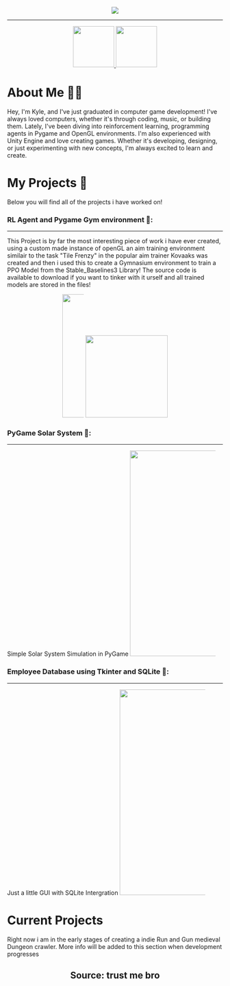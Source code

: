 <p align="center">
    <img src="https://capsule-render.vercel.app/api?type=rounded&height=300&color=gradient&text=Hi!-nl-Take%20a%20look%20at%20my%20work&animation=fadeIn"/>
</>
<hr>
<p align="center">
        <a href="https://en-gb.facebook.com/people/Kyle-Moss/pfbid0qhjXkLzWAXJrGoXaqKmLpWRCuBPqkDJZQEMGypmTyV88d4F53GiCGcUCw1VdvZtBl/">
            <img src="https://cdn1.iconfinder.com/data/icons/logotypes/32/square-facebook-512.png" style="width: 10vw; max-width: 100px;">
        </a>
        <a href="https://uk.linkedin.com/in/kyle-moss-ba242b2a2?trk=people-guest_people_search-card">
            <img src="https://cdn2.iconfinder.com/data/icons/social-media-2285/512/1_Linkedin_unofficial_colored_svg-512.png" style="width: 10vw; max-width: 100px;">
        </a>  
</p>

<p align="center">
    <h1>About Me 👋🏻</h1>
        <p1>Hey, I'm Kyle, and I've just graduated in computer game development! I've always loved computers, whether it's through coding, music, or building them. Lately, I've been diving into reinforcement learning, programming agents in Pygame and OpenGL environments. I'm also experienced with Unity Engine and love creating games. Whether it's developing, designing, or just experimenting with new concepts, I'm always excited to learn and create.</p1>
    <p align="center">
        <h1>My Projects 🚧</h1>
        <p2>Below you will find all of the projects i have worked on!</p2>
        <h3>RL Agent and Pygame Gym environment 🎯:</h3>
        <hr>
            <p3>This Project is by far the most interesting piece of work i have ever created, using a custom made instance of openGL an aim training environment similair to the task "Tile Frenzy" in the popular aim trainer Kovaaks was created and then i used this to create a Gymnasium environment to train a PPO Model from the Stable_Baselines3 Library! The source code is available to download if you want to tinker with it urself and all trained models are stored in the files!</p3>
            <p align="center">
                <img src="https://media1.giphy.com/media/v1.Y2lkPTc5MGI3NjExcHEycW15Znhjbnlvb2dubnk3ZXFyaTUxZzY4NHc5dDFicmhvbTVkaiZlcD12MV9pbnRlcm5hbF9naWZfYnlfaWQmY3Q9Zw/RucuakzK9AL8uY3Xwx/giphy.gif" style="width: 30vw; max-width: 50px;">
                <img src="https://media1.giphy.com/media/98PF0pzERtroLNUDso/giphy.gif?cid=9b38fe91x188gwaejggjy6qxa1idb4wkh9or40e2zfka3rn3&ep=v1_gifs_username&rid=giphy.gif" style="width: 20vw; max-width: 200px;">
            </p>
            <h3>PyGame Solar System 🌠:</h3>
        <hr>
            <p3>Simple Solar System Simulation in PyGame</p3>
            <img src="https://media2.giphy.com/media/v1.Y2lkPTc5MGI3NjExNWpjd2RrdjdoN2lhMjBiNmpmdDBqcDF0ZmNtcW5mdTFpcjVkZTU4eCZlcD12MV9pbnRlcm5hbF9naWZfYnlfaWQmY3Q9Zw/ZO5nb5rOJN6MeCL7Qh/giphy.gif" style="width: 50vw; max-width: 200px;">
            <h3>Employee Database using Tkinter and SQLite 💼:</h3>
        <hr>
            <p3>Just a little GUI with SQLite Intergration</p3>
            <img src="https://imghost.net/ib/BhhHxExWqdyHYrQ_1747052699.png" style="width: 50vw; max-width: 200px;">
        <h1>Current Projects</h1>
        <p2>Right now i am in the early stages of creating a indie Run and Gun medieval Dungeon crawler. More info will be added to this section when development progresses</p2>
        <p align="center">
        <h2 align="center">Source: trust me bro</h2>
    </p>
            



